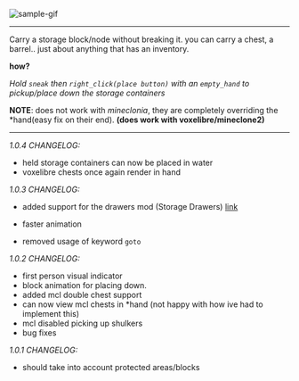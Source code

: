 ![sample-gif](./repo-assets/crunchy.gif)

____
Carry a storage block/node without breaking it.
you can carry a chest, a barrel.. just about anything that has an inventory.

**how?**

_Hold `sneak` then `right_click(place button)` with an `empty_hand` to pickup/place down the storage containers_

**NOTE**: does not work with *mineclonia*, they are completely overriding the *hand(easy fix on their end). **(does work with voxelibre/mineclone2)**

____
_1.0.4 CHANGELOG:_

- held storage containers can now be placed in water
- voxelibre chests once again render in hand

_1.0.3 CHANGELOG:_

- added support for the drawers mod (Storage Drawers) [link](https://content.minetest.net/packages/LNJ/drawers/)
- faster animation

- removed usage of keyword `goto`

_1.0.2 CHANGELOG:_

- first person visual indicator
- block animation for placing down.
- added mcl double chest support
- can now view mcl chests in *hand (not happy with how ive had to implement this)
- mcl disabled picking up shulkers
- bug fixes

_1.0.1 CHANGELOG:_

- should take into account protected areas/blocks
